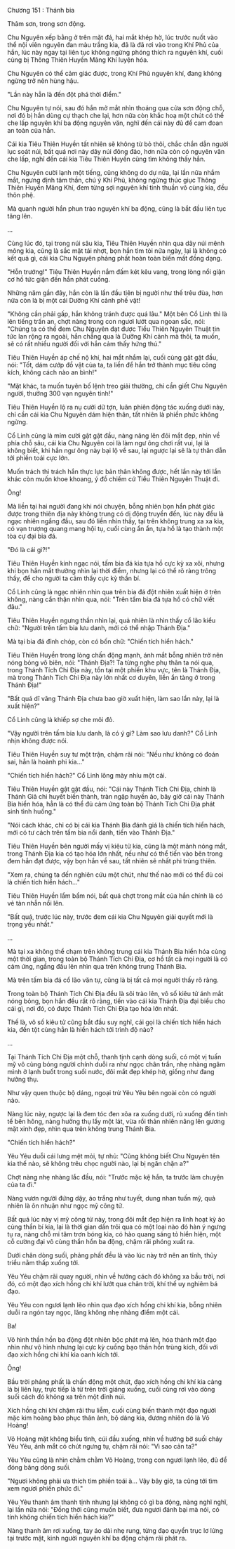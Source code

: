 




Chương 151 : Thánh bia


Thâm sơn, trong sơn động.

Chu Nguyên xếp bằng ở trên mặt đá, hai mắt khép hờ, lúc trước nuốt vào thể nội viên nguyên đan màu trắng kia, đã là đã rơi vào trong Khí Phủ của hắn, lúc này ngay tại liên tục không ngừng phóng thích ra nguyên khí, cuối cùng bị Thông Thiên Huyền Mãng Khí luyện hóa.

Chu Nguyên có thể cảm giác được, trong Khí Phủ nguyên khí, đang không ngừng trở nên hùng hậu.

"Lần này hẳn là đến đột phá thời điểm."

Chu Nguyên tự nói, sau đó hắn mở mắt nhìn thoáng qua cửa sơn động chỗ, nơi đó bị hắn dùng cự thạch che lại, hơn nữa còn khắc hoạ một chút có thể che lấp nguyên khí ba động nguyên văn, nghĩ đến cái này đủ để cam đoan an toàn của hắn.

Cái kia Tiêu Thiên Huyền tất nhiên sẽ không từ bỏ thôi, chắc chắn dẫn người lục soát núi, bất quá nơi này dãy núi đông đảo, hơn nữa còn có nguyên văn che lấp, nghĩ đến cái kia Tiêu Thiên Huyền cũng tìm không thấy hắn.

Chu Nguyên cười lạnh một tiếng, cũng không do dự nữa, lại lần nữa nhắm mắt, ngưng định tâm thần, chú ý Khí Phủ, không ngừng thúc giục Thông Thiên Huyền Mãng Khí, đem từng sợi nguyên khí tinh thuần vô cùng kia, đều thôn phệ.

Mà quanh người hắn phun trào nguyên khí ba động, cũng là bắt đầu liên tục tăng lên.

...

Cùng lúc đó, tại trong núi sâu kia, Tiêu Thiên Huyền nhìn qua dãy núi mênh mông kia, cũng là sắc mặt tái nhợt, bọn hắn tìm tòi nửa ngày, lại là không có kết quả gì, cái kia Chu Nguyên phảng phất hoàn toàn biến mất đồng dạng.

"Hỗn trướng!" Tiêu Thiên Huyền nắm đấm két kêu vang, trong lòng nổi giận cơ hồ tức giận đến hắn phát cuồng.

Những năm gần đây, hắn còn là lần đầu tiên bị người như thế trêu đùa, hơn nữa còn là bị một cái Dưỡng Khí cảnh phế vật!

"Không cần phải gấp, hắn không tránh được quá lâu." Một bên Cổ Linh thì là lên tiếng trấn an, chợt nàng trong con ngươi lướt qua ngoan sắc, nói: "Chúng ta có thể đem Chu Nguyên đạt được Tiểu Thiên Nguyên Thuật tin tức lan rộng ra ngoài, hắn chẳng qua là Dưỡng Khí cảnh mà thôi, ta muốn, sẽ có rất nhiều người đối với hắn cảm thấy hứng thú."

Tiêu Thiên Huyền áp chế nộ khí, hai mắt nhắm lại, cuối cùng gật gật đầu, nói: "Tốt, dám cướp đồ vật của ta, ta liền để hắn trở thành mục tiêu công kích, không cách nào an bình!"

"Mặt khác, ta muốn tuyên bố lệnh treo giải thưởng, chỉ cần giết Chu Nguyên người, thưởng 300 vạn nguyên tinh!"

Tiêu Thiên Huyền lộ ra nụ cười dữ tợn, luân phiên động tác xuống dưới này, chỉ cần cái kia Chu Nguyên dám hiện thân, tất nhiên là phiền phức không ngừng.

Cổ Linh cũng là mỉm cười gật gật đầu, nàng nâng lên đôi mắt đẹp, nhìn về phía chỗ sâu, cái kia Chu Nguyên coi là làm ngư ông chơi rất vui, lại là không biết, khi hắn ngư ông này bại lộ về sau, lại ngược lại sẽ là tự thân dẫn tới phiền toái cực lớn.

Muốn trách thì trách hắn thực lực bản thân không được, hết lần này tới lần khác còn muốn khoe khoang, ý đồ chiếm cứ Tiểu Thiên Nguyên Thuật đi.

Ông!

Mà liền tại hai người đang khi nói chuyện, bỗng nhiên bọn hắn phát giác được trong thiên địa này không trung có dị động truyền đến, lúc này đều là ngạc nhiên ngẩng đầu, sau đó liền nhìn thấy, tại trên không trung xa xa kia, có vạn trượng quang mang hội tụ, cuối cùng ẩn ẩn, tựa hồ là tạo thành một tòa cự đại bia đá.

"Đó là cái gì?!"

Tiêu Thiên Huyền kinh ngạc nói, tấm bia đá kia tựa hồ cực kỳ xa xôi, nhưng khi bọn hắn mắt thường nhìn lại thời điểm, nhưng lại có thể rõ ràng trông thấy, để cho người ta cảm thấy cực kỳ thần bí.

Cổ Linh cũng là ngạc nhiên nhìn qua trên bia đá đột nhiên xuất hiện ở trên không, nàng cẩn thận nhìn qua, nói: "Trên tấm bia đá tựa hồ có chữ viết đâu."

Tiêu Thiên Huyền ngưng thần nhìn lại, quả nhiên là nhìn thấy cổ lão kiểu chữ: "Người trên tấm bia lưu danh, mới có thể nhập Thánh Địa."

Mà tại bia đá đỉnh chóp, còn có bốn chữ: "Chiến tích hiển hách."

Tiêu Thiên Huyền trong lòng chấn động mạnh, ánh mắt bỗng nhiên trở nên nóng bỏng vô biên, nói: "Thánh Địa?! Ta từng nghe phụ thân ta nói qua, trong Thánh Tích Chi Địa này, tồn tại một phiến khu vực, tên là Thánh Địa, mà trong Thánh Tích Chi Địa này lớn nhất cơ duyên, liền ẩn tàng ở trong Thánh Địa!"

"Bất quá dĩ vãng Thánh Địa chưa bao giờ xuất hiện, làm sao lần này, lại là xuất hiện?"

Cổ Linh cũng là khiếp sợ che môi đỏ.

"Vậy người trên tấm bia lưu danh, là có ý gì? Làm sao lưu danh?" Cổ Linh nhịn không được nói.

Tiêu Thiên Huyền suy tư một trận, chậm rãi nói: "Nếu như không có đoán sai, hẳn là hoành phi kia..."

"Chiến tích hiển hách?" Cổ Linh lông mày nhíu một cái.

Tiêu Thiên Huyền gật gật đầu, nói: "Cái này Thánh Tích Chi Địa, chính là Thánh Giả chi huyết biến thành, tràn ngập huyền ảo, bây giờ cái này Thánh Bia hiển hóa, hẳn là có thể đủ cảm ứng toàn bộ Thánh Tích Chi Địa phát sinh tình huống."

"Nói cách khác, chỉ có bị cái kia Thánh Bia đánh giá là chiến tích hiển hách, mới có tư cách trên tấm bia nổi danh, tiến vào Thánh Địa."

Tiêu Thiên Huyền bên người mấy vị kiêu tử kia, cũng là một mảnh nóng mắt, trong Thánh Địa kia có tạo hóa lớn nhất, nếu như có thể tiến vào bên trong đem hắn đạt được, vậy bọn hắn về sau, tất nhiên sẽ nhất phi trùng thiên.

"Xem ra, chúng ta đến nghiên cứu một chút, như thế nào mới có thể đủ coi là chiến tích hiển hách..."

Tiêu Thiên Huyền lẩm bẩm nói, bất quá chợt trong mắt của hắn chính là có vẻ tàn nhẫn nổi lên.

"Bất quá, trước lúc này, trước đem cái kia Chu Nguyên giải quyết mới là trọng yếu nhất."

...

Mà tại xa không thể chạm trên không trung cái kia Thánh Bia hiển hóa cùng một thời gian, trong toàn bộ Thánh Tích Chi Địa, cơ hồ tất cả mọi người là có cảm ứng, ngẩng đầu lên nhìn qua trên không trung Thánh Bia.

Mà trên tấm bia đá cổ lão văn tự, cũng là bị tất cả mọi người thấy rõ ràng.

Trong toàn bộ Thánh Tích Chi Địa đều là sôi trào lên, vô số kiêu tử ánh mắt nóng bỏng, bọn hắn đều rất rõ ràng, tiến vào cái kia Thánh Địa đại biểu cho cái gì, nơi đó, có được Thánh Tích Chi Địa tạo hóa lớn nhất.

Thế là, vô số kiêu tử cũng bắt đầu suy nghĩ, cái gọi là chiến tích hiển hách kia, đến tột cùng hẳn là hiển hách tới trình độ nào?

...

Tại Thánh Tích Chi Địa một chỗ, thanh tịnh cạnh dòng suối, có một vị tuấn mỹ vô cùng bóng người chính duỗi ra như ngọc chân trần, nhẹ nhàng ngâm mình ở lạnh buốt trong suối nước, đôi mắt đẹp khép hờ, giống như đang hưởng thụ.

Như vậy quen thuộc bộ dáng, ngoại trừ Yêu Yêu bên ngoài còn có người nào.

Nàng lúc này, ngược lại là đem tóc đen xõa ra xuống dưới, rủ xuống đến tinh tế bên hông, nàng hưởng thụ lấy một lát, vừa rồi thản nhiên nâng lên gương mặt xinh đẹp, nhìn qua trên không trung Thánh Bia.

"Chiến tích hiển hách?"

Yêu Yêu duỗi cái lưng mệt mỏi, tự nhủ: "Cũng không biết Chu Nguyên tên kia thế nào, sẽ không trêu chọc người nào, lại bị ngăn chặn a?"

Chợt nàng nhẹ nhàng lắc đầu, nói: "Trước mặc kệ hắn, ta trước làm chuyện của ta đi."

Nàng vươn người đứng dậy, áo trắng như tuyết, dung nhan tuấn mỹ, quả nhiên là ôn nhuận như ngọc mỹ công tử.

Bất quá lúc này vị mỹ công tử này, trong đôi mắt đẹp hiện ra linh hoạt kỳ ảo cùng thần bí kia, lại là thời gian dần trôi qua có một loại nào đó hàn ý ngưng tụ ra, nàng chỗ mi tâm trơn bóng kia, có hào quang sáng tỏ hiển hiện, một cỗ cường đại vô cùng thần hồn ba động, chậm rãi phóng xuất ra.

Dưới chân dòng suối, phảng phất đều là vào lúc này trở nên an tĩnh, thủy triều nằm thấp xuống tới.

Yêu Yêu chậm rãi quay người, nhìn về hướng cách đó không xa bầu trời, nơi đó, có một đạo xích hồng chi khí lướt qua chân trời, khí thế uy nghiêm bá đạo.

Yêu Yêu con ngươi lạnh lẽo nhìn qua đạo xích hồng chi khí kia, bỗng nhiên duỗi ra ngón tay ngọc, lăng không nhẹ nhàng điểm một cái.

Ba!

Vô hình thần hồn ba động đột nhiên bộc phát mà lên, hóa thành một đạo nhìn như vô hình nhưng lại cực kỳ cuồng bạo thần hồn trùng kích, đối với đạo xích hồng chi khí kia oanh kích tới.

Ông!

Bầu trời phảng phất là chấn động một chút, đạo xích hồng chi khí kia càng là bị liên lụy, trực tiếp là từ trên trời giáng xuống, cuối cùng rơi vào dòng suối cách đó không xa trên một đỉnh núi.

Xích hồng chi khí chậm rãi thu liễm, cuối cùng biến thành một đạo người mặc kim hoàng bào phục thân ảnh, bộ dáng kia, đương nhiên đó là Võ Hoàng!

Võ Hoàng mặt không biểu tình, cúi đầu xuống, nhìn về hướng bờ suối chảy Yêu Yêu, ánh mắt có chút ngưng tụ, chậm rãi nói: "Vì sao cản ta?"

Yêu Yêu cũng là nhìn chằm chằm Võ Hoàng, trong con ngươi lạnh lẽo, đủ để đóng băng dòng suối.

"Ngươi không phải ưa thích tìm phiền toái à... Vậy bây giờ, ta cũng tới tìm xem ngươi phiền phức đi."

Yêu Yêu thanh âm thanh tịnh nhưng lại không có gì ba động, nàng nghĩ nghĩ, lại lần nữa nói: "Đồng thời cũng muốn biết, đưa ngươi đánh bại mà nói, có tính không chiến tích hiển hách kia?"

Nàng thanh âm rơi xuống, tay áo dài nhẹ rung, từng đạo quyển trục lơ lửng tại trước mặt, kinh người nguyên khí ba động chậm rãi phát ra.




